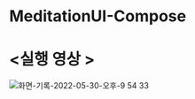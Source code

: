 # MeditationUI-Compose

<h1><실행 영상 ></h1>
  
  
![화면-기록-2022-05-30-오후-9 54 33](https://user-images.githubusercontent.com/70245821/170999276-5bbb5c43-685b-4e07-ae84-8708d5f87cec.gif)
